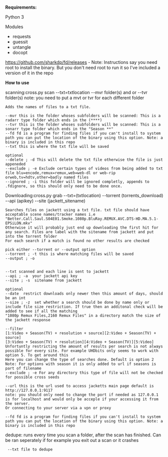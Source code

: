 **Requirements:**

Python 3

Modules
- requests
- guessit
- untangle
- docopt

https://github.com/sharkdp/fd/releases - Note: Instructions say you need root to install the binary. But you don't need root to run it so I've included a version of it in the repo


**How to use**

scanning:cross.py scan --txt=txtlocation --mvr folder(s) and or --tvr folder(s)
note: you need to put a mvt or tvr for each different folder 

    Adds the names of files to a txt file.
    
    --mvr this is the folder whoses subfolders will be scanned: This is a radarr type folder which ends in the (****)
    --tvr this is the folder whoses subfolders will be scanned: This is a sonarr type folder which ends in the "Season **"
    --fd fd is a program for finding files if you can't install to system path you can put the location of the binary using this option. Note: a binary is included in this repo
    --txt this is where the txt file will be saved
    
    optional
    --delete ; -d This will delete the txt file otherwise the file is just appeneded
    --exclude ; -e Exclude certain types of videos from being added to txt file blu=encode,remux=remux,web=web-dl or web-rip orweb,tv=hdtv,other=badly named files
    --ignored ; -i this folder will be ignored completly, appends to .fdignore, so this should only need to be done once. 
    
Downloading:cross.py grab --txt=(txtlocation) --torrent (torrents_download)  --api (apikey) --site (jackett_sitename)
    
    Searches files on jackett using a txt file. txt file should have acceptable scene names/tracker names i.e "Better.Call.Saul.S04E01.Smoke.1080p.BluRay.REMUX.AVC.DTS-HD.MA.5.1-EPSiLON.mkv"
    Otherwise it will probably just end up downloading the first hit for any search. Files are label with the sitename from jackett and put into the torrent folder
    For each search if a match is found no other results are checked
    
    pick either --torrent or --output option
    --torrent ; -t this is where matching files will be saved
    --output ; -o
    
    
    --txt scanned and each line is sent to jackett
    --api ; -a  your jackett api key
    --site ; -s  sitename from jackett
    
    optional
    --date  restrict downloads only newer then this amount of days, should be an int
    --size ; -z  set whether a search should be done by name only or include file size restriction. If true then an additonal check will be added to see if all the matching
    "1080p Remux Files,2160 Remux Files" in a directory match the size of the jackett response
    
    --filter 
    [1:Video + Season(TV) + resolution + source][2:Video + Season(TV) + source]
    [3:Video + Season(TV) + resolution][4:Video + Season(TV)][5:Video]
    Unfortuntly restricting the amount of results per search is not always possible for every site. For example UHDbits only seems to work with option 5. To get around this
    Here you can change the type of searches done. Default is option 2
    Note: For options with season it is only added to url if seasons is part of filename
    --exclude ; -e For any directory this type of file will not be checked for possible cross seeds
    
    --url this is the url used to access jacketts main page default is http://127.0.0.1:9117
    note: you should only need to change the port if needed as 127.0.0.1 is for localhost and would only be acceple if your accessing it from the server. 
    Or connecting to your server via a vpn or proxy
    
    --fd fd is a program for finding files if you can't install to system path you can put the location of the binary using this option. Note: a binary is included in this repo
    
dedupe:
    runs every time you scan a folder, after the scan has finished.
    Can be ran seperately if for example you exit out a scan or it crashes
    
     --txt file to dedupe
   
    
    
    
    
    
    
 
    
    
    
    

